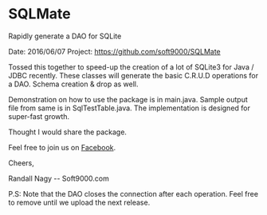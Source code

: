 # SQLMate
Rapidly generate a DAO for SQLite

Date: 2016/06/07
Project: https://github.com/soft9000/SQLMate

Tossed this together to speed-up the creation of a lot of SQLite3 for Java / JDBC recently. These classes will generate the basic C.R.U.D 
operations for a DAO. Schema creation & drop as well.

Demonstration on how to use the package is in main.java.
   Sample output file from same is in SqlTestTable.java.
   The implementation is designed for super-fast growth. 

Thought I would share the package. 

Feel free to join us on [Facebook](https://www.facebook.com/groups/javatraining9000).


Cheers,


Randall Nagy
-- Soft9000.com


P.S: Note that the DAO closes the connection after each operation. Feel free to remove until we upload the next release.
